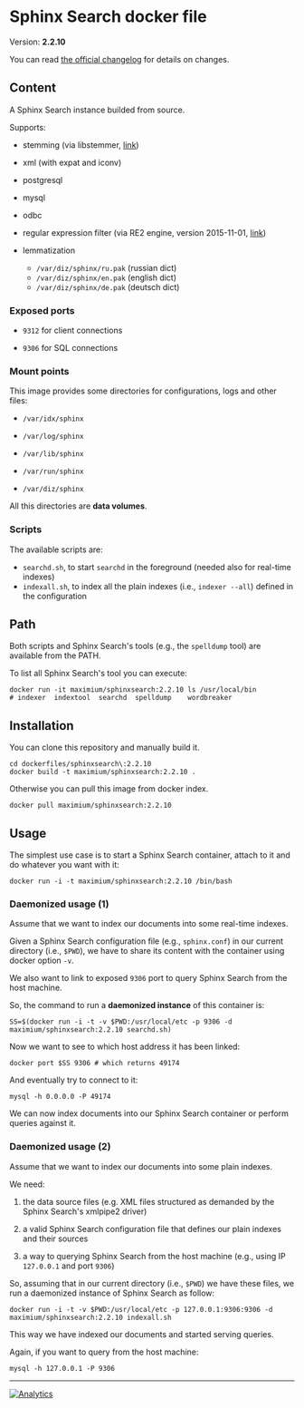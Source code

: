 Sphinx Search docker file
=========================

Version: **2.2.10**

You can read [the official changelog](http://sphinxsearch.com/bugs/changelog_page.php) for details on changes.

## Content

A Sphinx Search instance builded from source.

Supports:

- stemming (via libstemmer, [link](http://snowball.tartarus.org/download.php))

- xml (with expat and iconv)

- postgresql

- mysql

- odbc

- regular expression filter (via RE2 engine, version 2015-11-01, [link](https://github.com/google/re2))

- lemmatization

    - `/var/diz/sphinx/ru.pak` (russian dict)
    - `/var/diz/sphinx/en.pak` (english dict)
    - `/var/diz/sphinx/de.pak` (deutsch dict)

### Exposed ports

* `9312` for client connections

* `9306` for SQL connections

### Mount points

This image provides some directories for configurations, logs and other files:

* `/var/idx/sphinx`

* `/var/log/sphinx`

* `/var/lib/sphinx`

* `/var/run/sphinx`

* `/var/diz/sphinx`

All this directories are **data volumes**.

### Scripts

The available scripts are:

* `searchd.sh`, to start `searchd` in the foreground (needed also for real-time indexes)
* `indexall.sh`, to index all the plain indexes (i.e., `indexer --all`) defined in the configuration

## Path

Both scripts and Sphinx Search's tools (e.g., the `spelldump` tool) are available from the PATH.

To list all Sphinx Search's tool you can execute:

```
docker run -it maximium/sphinxsearch:2.2.10 ls /usr/local/bin
# indexer  indextool  searchd  spelldump	wordbreaker
```

## Installation

You can clone this repository and manually build it.

```
cd dockerfiles/sphinxsearch\:2.2.10
docker build -t maximium/sphinxsearch:2.2.10 .
```

Otherwise you can pull this image from docker index.

```
docker pull maximium/sphinxsearch:2.2.10
```

## Usage

The simplest use case is to start a Sphinx Search container, attach to it and do whatever you want with it:

```
docker run -i -t maximium/sphinxsearch:2.2.10 /bin/bash
```

### Daemonized usage (1)

Assume that we want to index our documents into some real-time indexes.

Given a Sphinx Search configuration file (e.g., `sphinx.conf`) in our current directory (i.e., `$PWD`), we have to share its content with the container using docker option `-v`.

We also want to link to exposed `9306` port to query Sphinx Search from the host machine.

So, the command to run a **daemonized instance** of this container is:

```
SS=$(docker run -i -t -v $PWD:/usr/local/etc -p 9306 -d maximium/sphinxsearch:2.2.10 searchd.sh)
```

Now we want to see to which host address it has been linked:

```
docker port $SS 9306 # which returns 49174
```

And eventually try to connect to it:

```
mysql -h 0.0.0.0 -P 49174
```

We can now index documents into our Sphinx Search container or perform queries against it.

### Daemonized usage (2)

Assume that we want to index our documents into some plain indexes.

We need:

1. the data source files (e.g. XML files structured as demanded by the Sphinx Search's xmlpipe2 driver)

2. a valid Sphinx Search configuration file that defines our plain indexes and their sources

3. a way to querying Sphinx Search from the host machine (e.g., using IP `127.0.0.1` and port `9306`)

So, assuming that in our current directory (i.e., `$PWD`) we have these files, we run a daemonized instance of Sphinx Search as follow:

```
docker run -i -t -v $PWD:/usr/local/etc -p 127.0.0.1:9306:9306 -d maximium/sphinxsearch:2.2.10 indexall.sh
```

This way we have indexed our documents and started serving queries.

Again, if you want to query from the host machine:

```
mysql -h 127.0.0.1 -P 9306
```

---

[![Analytics](https://ga-beacon.appspot.com/UA-49657176-1/dockerfiles/sphinxsearch:2.2.10)](https://github.com/igrigorik/ga-beacon)
